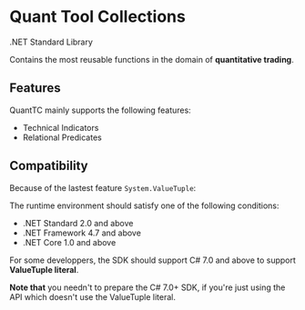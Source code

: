 # Quant Tool Collections

.NET Standard Library

Contains the most reusable functions in the domain of **quantitative trading**.

## Features

QuantTC mainly supports the following features:

+ Technical Indicators
+ Relational Predicates

## Compatibility

Because of the lastest feature `System.ValueTuple`:

The runtime environment should satisfy one of the following conditions:

+ .NET Standard 2.0 and above
+ .NET Framework 4.7 and above
+ .NET Core 1.0 and above

For some developpers, the SDK should support C# 7.0 and above to support **ValueTuple literal**.

**Note that** you needn't to prepare the C# 7.0+ SDK, if you're just using the API which doesn't use the ValueTuple literal.
